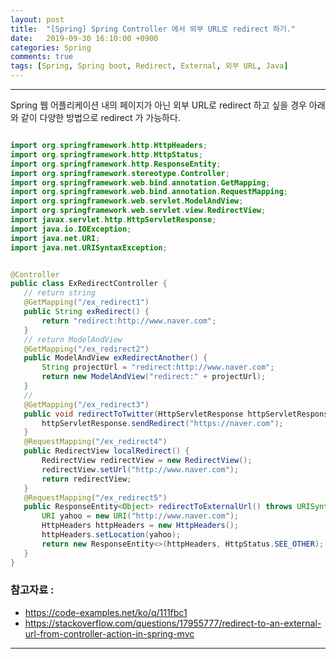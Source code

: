 ```yaml
---
layout: post
title:  "[Spring] Spring Controller 에서 외부 URL로 redirect 하기."
date:   2019-09-30 16:10:00 +0900
categories: Spring
comments: true
tags: [Spring, Spring boot, Redirect, External, 외부 URL, Java]
---
```


---

Spring 웹 어플리케이션 내의 페이지가 아닌 외부 URL로 redirect 하고 싶을 경우 아래와 같이 다양한 방법으로 redirect 가 가능하다.

```java

import org.springframework.http.HttpHeaders;
import org.springframework.http.HttpStatus;
import org.springframework.http.ResponseEntity;
import org.springframework.stereotype.Controller;
import org.springframework.web.bind.annotation.GetMapping;
import org.springframework.web.bind.annotation.RequestMapping;
import org.springframework.web.servlet.ModelAndView;
import org.springframework.web.servlet.view.RedirectView;
import javax.servlet.http.HttpServletResponse;
import java.io.IOException;
import java.net.URI;
import java.net.URISyntaxException;


@Controller
public class ExRedirectController {
   // return string
   @GetMapping("/ex_redirect1")
   public String exRedirect() {
       return "redirect:http://www.naver.com";
   }
   // return ModelAndView
   @GetMapping("/ex_redirect2")
   public ModelAndView exRedirectAnother() {
       String projectUrl = "redirect:http://www.naver.com";
       return new ModelAndView("redirect:" + projectUrl);
   }
   //
   @GetMapping("/ex_redirect3")
   public void redirectToTwitter(HttpServletResponse httpServletResponse) throws IOException {
       httpServletResponse.sendRedirect("https://naver.com");
   }
   @RequestMapping("/ex_redirect4")
   public RedirectView localRedirect() {
       RedirectView redirectView = new RedirectView();
       redirectView.setUrl("http://www.naver.com");
       return redirectView;
   }
   @RequestMapping("/ex_redirect5")
   public ResponseEntity<Object> redirectToExternalUrl() throws URISyntaxException {
       URI yahoo = new URI("http://www.naver.com");
       HttpHeaders httpHeaders = new HttpHeaders();
       httpHeaders.setLocation(yahoo);
       return new ResponseEntity<>(httpHeaders, HttpStatus.SEE_OTHER);
   }
}
```

### 참고자료 : 
 - https://code-examples.net/ko/q/111fbc1
 - https://stackoverflow.com/questions/17955777/redirect-to-an-external-url-from-controller-action-in-spring-mvc

[jekyll-docs]: https://jekyllrb.com/docs/home
[jekyll-gh]:   https://github.com/jekyll/jekyll
[jekyll-talk]: https://talk.jekyllrb.com/

---
